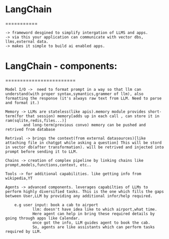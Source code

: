 # LangChain 
===========

    -> frameword desgined to simplify intergation of LLMS and apps.
    -> via this your application can communicate with vector dbs, llms,external data.
    -> makes it simple to build ai enabled apps.

# LangChain - components:
========================

    Model I/O ->  need to format prompt in a way so that llm can understand(with proper syntax,symantics,grammer of llm), also formatting the response (it's always raw text from LLM. Need to parse and format it.)

    Memory -> LLMs are stateless(like apis).memory module provides short-term(for that session) memory[adds up in each call , can store it in ram(sqlite,redis,files...)] 
            and long-term(previous convo) memory can be pushed and retrived from database

    Retrival -> brings the context(from external datasources)[like attaching file in chatgpt while asking a question] This will be stord in vector db(after transformation). will be retrived and injected into prompt before sending it to LLM.

    Chains -> creation of complex pipeline by linking chains like prompt,models,functions,context, etc..

    Tools -> for additional capabilities. like getting info from wikipedia,YT

    Agents -> advanced components. leverages capabilties of LLMs to perform highly diversified tasks. This is the one which fills the gaps between User,LLM by providing any additional infor/help required.

        e.g user input: book a cab to airport
                llm: doesn't have idea like to which airport,what time.
                Here agent can help in bring these required details by going through apps like Calendar.
                once got the info, LLM guides agent to book the cab.
                So, agents are like assistants which can perform tasks required by LLM.